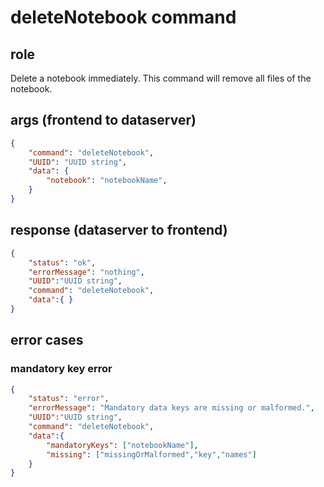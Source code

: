 # deleteNotebook command
## role
 Delete a notebook immediately. This command will remove all files of the notebook.

## args (frontend to dataserver)
```json
{
    "command": "deleteNotebook",
    "UUID": "UUID string",
    "data": { 
        "notebook": "notebookName",
    }
}
```

## response (dataserver to frontend)
```json
{
    "status": "ok",
    "errorMessage": "nothing",
    "UUID":"UUID string",
    "command": "deleteNotebook",
    "data":{ }
}
```

## error cases
### mandatory key error
```json
{
    "status": "error",
    "errorMessage": "Mandatory data keys are missing or malformed.",
    "UUID":"UUID string",
    "command": "deleteNotebook",
    "data":{
        "mandatoryKeys": ["notebookName"],
        "missing": ["missingOrMalformed","key","names"]
    }
}
```


